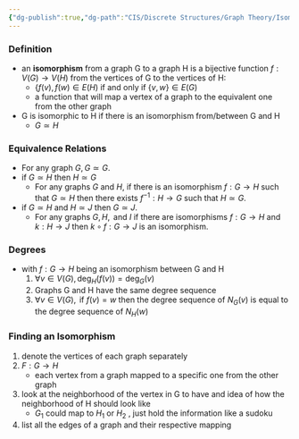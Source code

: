 ```yaml
---
{"dg-publish":true,"dg-path":"CIS/Discrete Structures/Graph Theory/Isomorphism.md","permalink":"/cis/discrete-structures/graph-theory/isomorphism/","created":"2024-03-28T15:13:16.961-04:00","updated":"2025-07-08T10:47:55.378-04:00"}
---
```


### Definition
- an **isomorphism** from a graph G to a graph H is a bijective function $f:V(G)\to V(H)$ from the vertices of G to the vertices of H:
	- $\{f(v),f(w)\in E(H)\ \text{if and only if}\ \{v,w\}\in E(G)$
	- a function that will map a vertex of a graph to the equivalent one from the other graph
- G is isomorphic to H if there is an isomorphism from/between G and H
	- $G \simeq H$
### Equivalence Relations
- For any graph $G,G\simeq G.$ 
- if $G\simeq H$ then $H\simeq G$
	- For any graphs $G$ and $H$, if there is an isomorphism $f:G\to H$ such that $G\simeq H$ then there exists $f^{-1}:H\to G$ such that $H\simeq G.$
- if $G\simeq H$ and $H\simeq J$ then $G\simeq J.$
	- For any graphs $G, H, \text{ and }I$ if there are isomorphisms $f: G\to H$ and $k: H\to J$ $\text{then } k\circ f:G\to J$ is an isomorphism.
### Degrees
- with $f:G\to H$ being an isomorphism between G and H
	1. $\forall v\in V(G), \text{deg}_{H}(f(v))=\text{deg}_{G}(v)$
	2. Graphs G and H have the same degree sequence
	3. $\forall v\in V(G), \text{ if } f(v)=w$ then the degree sequence of $N_{G}(v)$ is equal to the degree sequence of $N_{H}(w)$
### Finding an Isomorphism
1. denote the vertices of each graph separately
2. $F:G\to H$
	- each vertex from a graph mapped to a specific one from the other graph
3. look at the neighborhood of the vertex in G to have and idea of how the neighborhood of H should look like
	- $G_{1}$ could map to $H_{1}$ or $H_{2}$ , just hold the information like a sudoku
4. list all the edges of a graph and their respective mapping
